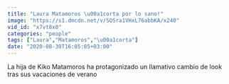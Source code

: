 ```yaml
---
title: "Laura Matamoros \u00a1corta por lo sano!"
image: "https://s1.dmcdn.net/v/SQSra1VHxL76abbKA/x240"
vid_id: "x7vt8x0"
categories: "people"
tags: ["Laura","Matamoros","\u00a1corta"]
date: "2020-08-30T16:05:05+03:00"
---
```

La hija de Kiko Matamoros ha protagonizado un llamativo cambio de look tras sus vacaciones de verano
